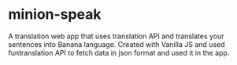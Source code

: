 # minion-speak

A translation web app that uses translation API and translates your sentences into Banana language.
Created with Vanilla JS and used funtranslation API to fetch data in json format and used it in the app.
